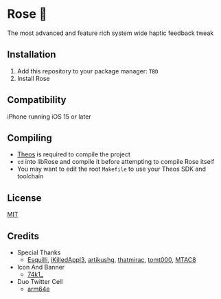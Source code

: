 # Rose 🌹
The most advanced and feature rich system wide haptic feedback tweak

## Installation
1. Add this repository to your package manager: `TBD`
2. Install Rose

## Compatibility
iPhone running iOS 15 or later

## Compiling
  - [Theos](https://theos.dev/) is required to compile the project
  - `cd` into libRose and compile it before attempting to compile Rose itself
  - You may want to edit the root `Makefile` to use your Theos SDK and toolchain

## License
[MIT](https://github.com/Traurige/Rose/blob/main/LICENSE)

## Credits
  - Special Thanks
    - [Esquilli](https://twitter.com/Esquilli), [iKilledAppl3](https://twitter.com/iKilledAppl3), [artikushg](https://twitter.com/artikushg), [thatmirac](https://twitter.com/thatmirac), [tomt000](https://twitter.com/tomt000), [MTAC8](https://twitter.com/MTAC8)
  - Icon And Banner
    - [74k1_](https://twitter.com/74k1_)
  - Duo Twitter Cell
    - [arm64e](https://twitter.com/arm64e)
